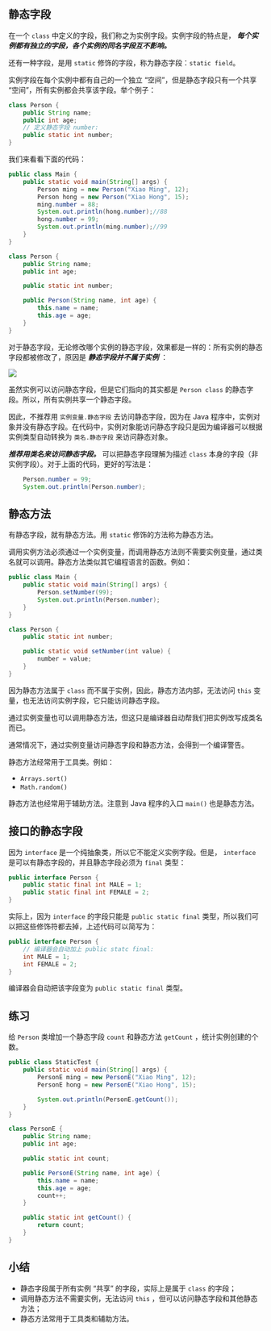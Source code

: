 ## 静态字段

在一个 `class` 中定义的字段，我们称之为实例字段。实例字段的特点是， ***每个实例都有独立的字段，各个实例的同名字段互不影响。*** 

还有一种字段，是用 `static` 修饰的字段，称为静态字段：`static field`。

实例字段在每个实例中都有自己的一个独立 “空间”，但是静态字段只有一个共享 “空间”，所有实例都会共享该字段。举个例子：

```java
class Person {
    public String name;
    public int age;
    // 定义静态字段 number:
    public static int number;
}
```

我们来看看下面的代码：

```java
public class Main {
    public static void main(String[] args) {
        Person ming = new Person("Xiao Ming", 12);
        Person hong = new Person("Xiao Hong", 15);
        ming.number = 88;
        System.out.println(hong.number);//88
        hong.number = 99;
        System.out.println(ming.number);//99
    }
}

class Person {
    public String name;
    public int age;

    public static int number;

    public Person(String name, int age) {
        this.name = name;
        this.age = age;
    }
}
```


对于静态字段，无论修改哪个实例的静态字段，效果都是一样的：所有实例的静态字段都被修改了，原因是 ***静态字段并不属于实例*** ：


![](https://cdn.gxmnzl.xyz//img/202206091556794.png)


虽然实例可以访问静态字段，但是它们指向的其实都是 `Person class` 的静态字段。所以，所有实例共享一个静态字段。

因此，不推荐用 `实例变量.静态字段` 去访问静态字段，因为在 Java 程序中，实例对象并没有静态字段。在代码中，实例对象能访问静态字段只是因为编译器可以根据实例类型自动转换为 `类名.静态字段` 来访问静态对象。

***推荐用类名来访问静态字段。*** 可以把静态字段理解为描述 `class` 本身的字段（非实例字段）。对于上面的代码，更好的写法是：

```java
    Person.number = 99;
    System.out.println(Person.number);
```


## 静态方法


有静态字段，就有静态方法。用 `static` 修饰的方法称为静态方法。

调用实例方法必须通过一个实例变量，而调用静态方法则不需要实例变量，通过类名就可以调用。静态方法类似其它编程语言的函数。例如：

```java
public class Main {
    public static void main(String[] args) {
        Person.setNumber(99);
        System.out.println(Person.number);
    }
}

class Person {
    public static int number;

    public static void setNumber(int value) {
        number = value;
    }
}
```

因为静态方法属于 `class` 而不属于实例，因此，静态方法内部，无法访问 `this` 变量，也无法访问实例字段，它只能访问静态字段。

通过实例变量也可以调用静态方法，但这只是编译器自动帮我们把实例改写成类名而已。

通常情况下，通过实例变量访问静态字段和静态方法，会得到一个编译警告。

静态方法经常用于工具类。例如：

- `Arrays.sort()`
- `Math.random()`

静态方法也经常用于辅助方法。注意到 Java 程序的入口 `main()` 也是静态方法。



## 接口的静态字段


因为 `interface` 是一个纯抽象类，所以它不能定义实例字段。但是， `interface` 是可以有静态字段的，并且静态字段必须为 `final` 类型：

```java
public interface Person {
    public static final int MALE = 1;
    public static final int FEMALE = 2;
}
```


实际上，因为 `interface` 的字段只能是 `public static final` 类型，所以我们可以把这些修饰符都去掉，上述代码可以简写为：

```java
public interface Person {
    // 编译器会自动加上 public statc final:
    int MALE = 1;
    int FEMALE = 2;
}
```

编译器会自动把该字段变为 `public static final` 类型。

## 练习


给 `Person` 类增加一个静态字段 `count` 和静态方法 `getCount` ，统计实例创建的个数。


```java
public class StaticTest {
    public static void main(String[] args) {
        PersonE ming = new PersonE("Xiao Ming", 12);
        PersonE hong = new PersonE("Xiao Hong", 15);

        System.out.println(PersonE.getCount());
    }
}

class PersonE {
    public String name;
    public int age;

    public static int count;

    public PersonE(String name, int age) {
        this.name = name;
        this.age = age;
        count++;
    }

    public static int getCount() {
        return count;
    }
}
```


## 小结


- 静态字段属于所有实例 “共享” 的字段，实际上是属于 `class` 的字段；
- 调用静态方法不需要实例，无法访问 `this` ，但可以访问静态字段和其他静态方法；
- 静态方法常用于工具类和辅助方法。



